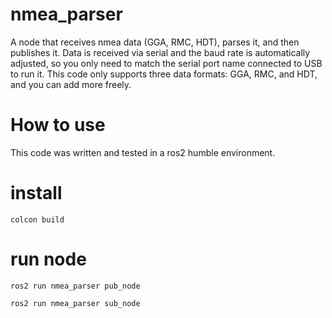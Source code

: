 # nmea_parser
A node that receives nmea data (GGA, RMC, HDT), parses it, and then publishes it.
Data is received via serial and the baud rate is automatically adjusted,
so you only need to match the serial port name connected to USB to run it.
This code only supports three data formats: GGA, RMC, and HDT, and you can add more freely.

# How to use

This code was written and tested in a ros2 humble environment.

# install

  ```colcon build``` 

# run node

  ```ros2 run nmea_parser pub_node```

  ```ros2 run nmea_parser sub_node```

